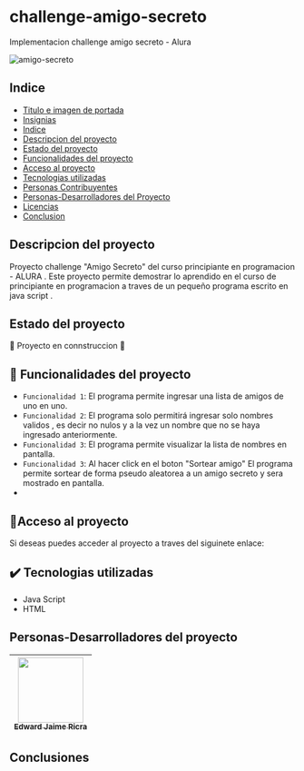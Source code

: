 # challenge-amigo-secreto</h1>
Implementacion challenge amigo secreto - Alura

![amigo-secreto](https://github.com/user-attachments/assets/22086209-b77b-4b9b-b7a5-2162d1169b3c)
## Indice
* [Titulo e imagen de portada](#Titulo-e-imagen-de-portada)
* [Insignias](#insignias)
* [Indice](#indice)
* [Descripcion del proyecto](#descripcion-del-proyecto)
* [Estado del proyecto](#estado-del-proyecto)
* [Funcionalidades del proyecto](#Funcionalidades-del-proyecto)
* [Acceso al proyecto](#Acceso-al-proyecto)
* [Tecnologias utilizadas](#Tecnologias-utilizadas)
* [Personas Contribuyentes](#Personas-contribuyentes)
* [Personas-Desarrolladores del Proyecto](#Personas-desarrolladores)
* [Licencias](#Licencias)
* [Conclusion](#Conclusion)

## Descripcion del proyecto
Proyecto challenge "Amigo Secreto" del curso principiante en programacion - ALURA . Este proyecto permite 
demostrar lo aprendido en el curso de principiante en programacion a traves de un pequeño  programa escrito en java script .

## Estado del proyecto
🚧 Proyecto en connstruccion 🚧

## 🔨 Funcionalidades del proyecto
- `Funcionalidad 1`: El programa permite ingresar una lista de amigos de uno en uno.
- `Funcionalidad 2`: El programa solo permitirá ingresar solo nombres validos , es decir no nulos y a la vez un nombre que no se haya ingresado anteriormente.
- `Funcionalidad 3`: El programa permite visualizar la lista de nombres en pantalla.
- `Funcionalidad 3`: Al hacer click en el boton "Sortear amigo" El programa permite sortear de forma pseudo aleatorea a un amigo secreto y sera mostrado en pantalla.
- 
## 🔗Acceso al proyecto 
Si deseas puedes acceder al proyecto a traves del siguinete enlace:

## ✔️ Tecnologias utilizadas
- Java Script
- HTML

## Personas-Desarrolladores del proyecto
| [<img src="https://avatars.githubusercontent.com/u/70885445?s=400&u=6cbe5aa76688201740b9ae2cafbf789ab55bc533&v=4" width=115><br><sub>Edward Jaime Ricra</sub>](https://github.com/ejaimer) |
| :---: | 

## Conclusiones


